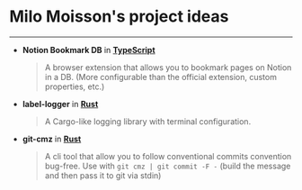 # Milo Moisson's project ideas

---

-   **Notion Bookmark DB** in **[TypeScript](https://www.typescriptlang.org/)**

    > A browser extension that allows you to bookmark pages on Notion in a DB. (More configurable than the official extension, custom properties, etc.)

-   **label-logger** in **[Rust](https://www.rust-lang.org/)**

    > A Cargo-like logging library with terminal configuration.

-   **git-cmz** in **[Rust](https://www.rust-lang.org/)**

    > A cli tool that allow you to follow conventional commits convention bug-free. Use with `git cmz | git commit -F -` (build the message and then pass it to git via stdin)
